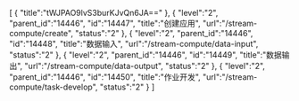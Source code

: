 [
	{
		"title":"tWJPAO9lvS3burKJvQn6JA=="
	},
	{
		"level":"2",
		"parent_id":"14446",
		"id":"14447",
		"title":"创建应用",
		"url":"/stream-compute/create",
		"status":"2"
	},
	{
		"level":"2",
		"parent_id":"14446",
		"id":"14448",
		"title":"数据输入",
		"url":"/stream-compute/data-input",
		"status":"2"
	},
	{
		"level":"2",
		"parent_id":"14446",
		"id":"14449",
		"title":"数据输出",
		"url":"/stream-compute/data-output",
		"status":"2"
	},
	{
		"level":"2",
		"parent_id":"14446",
		"id":"14450",
		"title":"作业开发",
		"url":"/stream-compute/task-develop",
		"status":"2"
	}
]